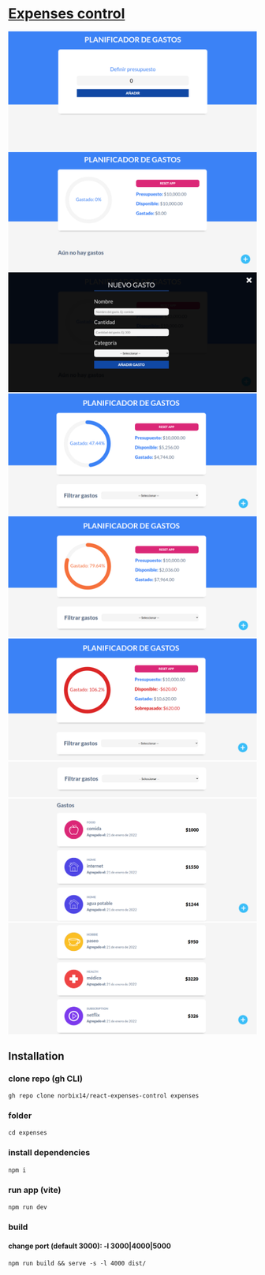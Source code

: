# [Expenses control](https://react-expenses-control.netlify.app "Expenses control")

![Define budget](screenshots/home.png "Define budget")
![Home](screenshots/expenses-010.png "Home")
![Add new expense](screenshots/new-expense-modal.png "Add new expense")
![Expense control](screenshots/expenses-020.png "Expense control")
![Expense control](screenshots/expenses-021.png "Expense control")
![Expense control](screenshots/expenses-022.png "Expense control")
![Filter expense by category](screenshots/filter.png "Filter expense by category")
![Expenses control](screenshots/expenses-030.png "Expenses control")
![Expenses control](screenshots/expenses-031.png "Expenses control")

## Installation

### clone repo **(gh CLI)**
```
gh repo clone norbix14/react-expenses-control expenses
```
### folder
```
cd expenses
```

### install dependencies
```
npm i
```

### run app (vite)
```
npm run dev
```

### build
#### change port (default 3000): **-l** 3000|4000|5000
```
npm run build && serve -s -l 4000 dist/
```

